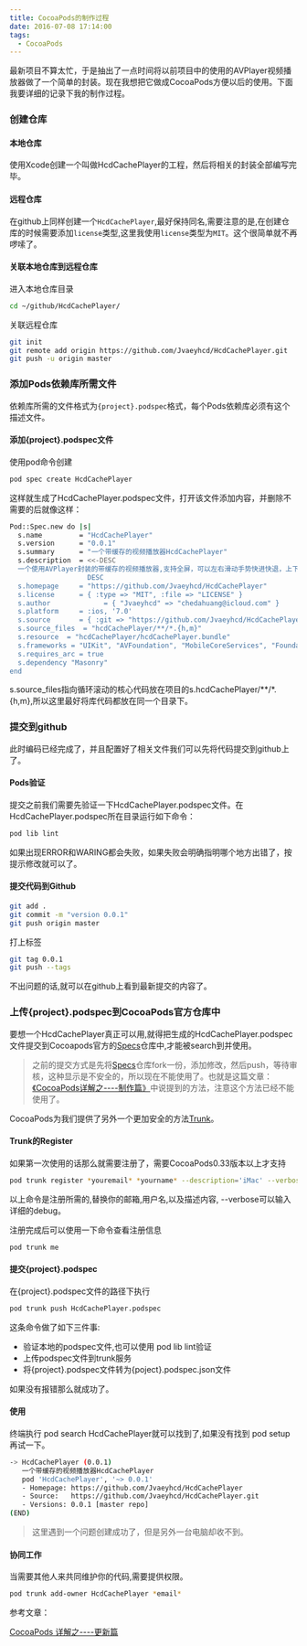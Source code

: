 ```yaml
---
title: CocoaPods的制作过程
date: 2016-07-08 17:14:00
tags:
  - CocoaPods
---
```


最新项目不算太忙，于是抽出了一点时间将以前项目中的使用的AVPlayer视频播放器做了一个简单的封装。现在我想把它做成CocoaPods方便以后的使用。下面我要详细的记录下我的制作过程。

### 创建仓库

#### 本地仓库
使用Xcode创建一个叫做HcdCachePlayer的工程，然后将相关的封装全部编写完毕。

#### 远程仓库
在github上同样创建一个`HcdCachePlayer`,最好保持同名,需要注意的是,在创建仓库的时候需要添加`license`类型,这里我使用`license`类型为`MIT`。这个很简单就不再啰嗦了。
<!-- more -->
#### 关联本地仓库到远程仓库
进入本地仓库目录
``` bash
cd ~/github/HcdCachePlayer/
```
关联远程仓库
``` bash
git init
git remote add origin https://github.com/Jvaeyhcd/HcdCachePlayer.git
git push -u origin master
```

### 添加Pods依赖库所需文件
依赖库所需的文件格式为`{project}.podspec`格式，每个Pods依赖库必须有这个描述文件。

#### 添加{project}.podspec文件

使用pod命令创建
``` bash
pod spec create HcdCachePlayer
```
这样就生成了HcdCachePlayer.podspec文件，打开该文件添加内容，并删除不需要的后就像这样：
``` bash
Pod::Spec.new do |s|
  s.name         = "HcdCachePlayer"
  s.version      = "0.0.1"
  s.summary      = "一个带缓存的视频播放器HcdCachePlayer"
  s.description  = <<-DESC
  一个使用AVPlayer封装的带缓存的视频播放器,支持全屏，可以左右滑动手势快进快退，上下滑动手势调节屏幕亮度
                   DESC
  s.homepage     = "https://github.com/Jvaeyhcd/HcdCachePlayer"
  s.license      = { :type => "MIT", :file => "LICENSE" }
  s.author             = { "Jvaeyhcd" => "chedahuang@icloud.com" }
  s.platform     = :ios, '7.0'
  s.source       = { :git => "https://github.com/Jvaeyhcd/HcdCachePlayer.git", :tag => s.version.to_s }
  s.source_files  = "hcdCachePlayer/**/*.{h,m}"
  s.resource  = "hcdCachePlayer/hcdCachePlayer.bundle"
  s.frameworks = "UIKit", "AVFoundation", "MobileCoreServices", "Foundation"
  s.requires_arc = true
  s.dependency "Masonry"
end

```
s.source_files指向循环滚动的核心代码放在项目的s.hcdCachePlayer/**/*.{h,m},所以这里最好将库代码都放在同一个目录下。

### 提交到github
此时编码已经完成了，并且配置好了相关文件我们可以先将代码提交到github上了。

#### Pods验证
提交之前我们需要先验证一下HcdCachePlayer.podspec文件。在HcdCachePlayer.podspec所在目录运行如下命令：
``` bash
pod lib lint
```
如果出现ERROR和WARING都会失败，如果失败会明确指明哪个地方出错了，按提示修改就可以了。

#### 提交代码到Github

``` bash
git add .
git commit -m "version 0.0.1"
git push origin master
```

打上标签
``` bash
git tag 0.0.1
git push --tags
```
不出问题的话,就可以在github上看到最新提交的内容了。

### 上传{project}.podspec到CocoaPods官方仓库中
要想一个HcdCachePlayer真正可以用,就得把生成的HcdCachePlayer.podspec文件提交到Cocoapods官方的[Specs](https://github.com/CocoaPods/Specs)仓库中,才能被search到并使用。

> 之前的提交方式是先将[Specs](https://github.com/CocoaPods/Specs)仓库fork一份，添加修改，然后push，等待审核，这种显示是不安全的，所以现在不能使用了。也就是这篇文章：[《CocoaPods详解之----制作篇》](http://blog.csdn.net/wzzvictory/article/details/20067595)中说提到的方法，注意这个方法已经不能使用了。

CocoaPods为我们提供了另外一个更加安全的方法[Trunk](http://blog.cocoapods.org/CocoaPods-Trunk/#transition)。

#### Trunk的Register
如果第一次使用的话那么就需要注册了，需要CocoaPods0.33版本以上才支持
``` bash
pod trunk register *youremail* *yourname* --description='iMac' --verbose
```
以上命令是注册所需的,替换你的邮箱,用户名,以及描述内容, --verbose可以输入详细的debug。

注册完成后可以使用一下命令查看注册信息
``` bash
pod trunk me
```
#### 提交{project}.podspec
在{project}.podspec文件的路径下执行
``` bash
pod trunk push HcdCachePlayer.podspec
```
这条命令做了如下三件事:
* 验证本地的podspec文件,也可以使用 pod lib lint验证
* 上传podspec文件到trunk服务
* 将{project}.podspec文件转为{poject}.podspec.json文件

如果没有报错那么就成功了。

#### 使用
终端执行 pod search HcdCachePlayer就可以找到了,如果没有找到 pod setup再试一下。
``` bash
-> HcdCachePlayer (0.0.1)
   一个带缓存的视频播放器HcdCachePlayer
   pod 'HcdCachePlayer', '~> 0.0.1'
   - Homepage: https://github.com/Jvaeyhcd/HcdCachePlayer
   - Source:   https://github.com/Jvaeyhcd/HcdCachePlayer.git
   - Versions: 0.0.1 [master repo]
(END)
```
> 这里遇到一个问题创建成功了，但是另外一台电脑却收不到。

#### 协同工作
当需要其他人来共同维护你的代码,需要提供权限。
``` bash
pod trunk add-owner HcdCachePlayer *email*
```

参考文章：

[CocoaPods 详解之----更新篇](http://foggry.com/blog/2016/03/23/cocoapods-xiang-jie-zhi-geng-xin-pian/)
